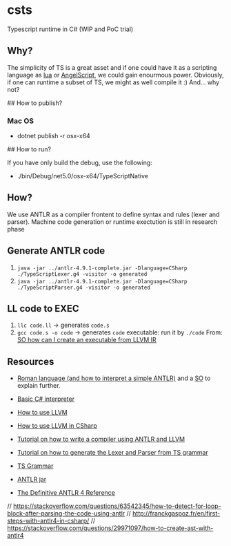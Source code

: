 # csts

Typescript runtime in C# (WIP and PoC trial)

## Why?

The simplicity of TS is a great asset and if one could have it as a scripting language as [lua](https://www.lua.org/home.html) or [AngelScript](https://www.angelcode.com/angelscript/), we could gain enourmous power. Obviously, if one can runtime a subset of TS, we might as well compile it :)
And... why not?

## How to publish?

### Mac OS

- dotnet publish -r osx-x64

## How to run?

If you have only build the debug, use the following:
- ./bin/Debug/net5.0/osx-x64/TypeScriptNative

## How?

We use ANTLR as a compiler frontent to define syntax and rules (lexer and parser).
Machine code generation or runtime exectution is still in research phase

## Generate ANTLR code

1. `java -jar ../antlr-4.9.1-complete.jar -Dlanguage=CSharp ./TypeScriptLexer.g4 -visitor -o generated`
2. `java -jar ../antlr-4.9.1-complete.jar -Dlanguage=CSharp ./TypeScriptParser.g4 -visitor -o generated`

## LL code to EXEC

1. `llc code.ll` -> generates `code.s`
2. `gcc code.s -o code` -> generates `code` executable: run it by `./code`
   From: [SO how can I create an executable from LLVM IR](https://stackoverflow.com/questions/45985953/how-can-i-create-an-executable-from-llvm-ir)

## Resources

- [Roman language (and how to interpret a simple ANTLR)](https://gjdanis.github.io/2016/01/23/roman/) and a [SO](https://codereview.stackexchange.com/questions/117711/roman-numerals-with-antlr) to explain further.

- [Basic C# interpreter](https://github.com/pg94au/Blinkenlights-.NET-Basic-Interpreter)

- [How to use LLVM](https://tomassetti.me/a-tutorial-on-how-to-write-a-compiler-using-llvm/)
- [How to use LLVM in CSharp](https://ice1000.org/llvm-cs/en/CSharpLangImpl03/)

- [Tutorial on how to write a compiler using ANTLR and LLVM](https://tomassetti.me/a-tutorial-on-how-to-write-a-compiler-using-llvm/)
- [Tutorial on how to generate the Lexer and Parser from TS grammar](https://hayeol.tistory.com/45)
- [TS Grammar](https://github.com/antlr/grammars-v4/tree/master/typescript)
- [ANTLR jar](https://www.antlr.org/download.html)
- [The Definitive ANTLR 4 Reference](https://pragprog.com/titles/tpantlr2/the-definitive-antlr-4-reference/)


// https://stackoverflow.com/questions/63542345/how-to-detect-for-loop-block-after-parsing-the-code-using-antlr
// http://franckgaspoz.fr/en/first-steps-with-antlr4-in-csharp/
// https://stackoverflow.com/questions/29971097/how-to-create-ast-with-antlr4